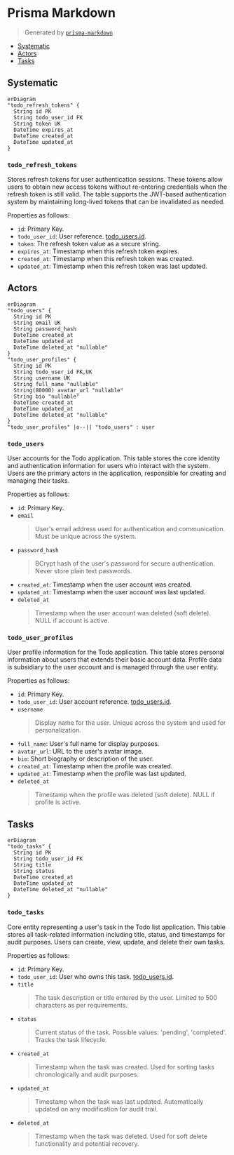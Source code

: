 # Prisma Markdown

> Generated by [`prisma-markdown`](https://github.com/samchon/prisma-markdown)

- [Systematic](#systematic)
- [Actors](#actors)
- [Tasks](#tasks)

## Systematic

```mermaid
erDiagram
"todo_refresh_tokens" {
  String id PK
  String todo_user_id FK
  String token UK
  DateTime expires_at
  DateTime created_at
  DateTime updated_at
}
```

### `todo_refresh_tokens`

Stores refresh tokens for user authentication sessions. These tokens
allow users to obtain new access tokens without re-entering credentials
when the refresh token is still valid. The table supports the JWT-based
authentication system by maintaining long-lived tokens that can be
invalidated as needed.

Properties as follows:

- `id`: Primary Key.
- `todo_user_id`: User reference. [todo_users.id](#todo_users).
- `token`: The refresh token value as a secure string.
- `expires_at`: Timestamp when this refresh token expires.
- `created_at`: Timestamp when this refresh token was created.
- `updated_at`: Timestamp when this refresh token was last updated.

## Actors

```mermaid
erDiagram
"todo_users" {
  String id PK
  String email UK
  String password_hash
  DateTime created_at
  DateTime updated_at
  DateTime deleted_at "nullable"
}
"todo_user_profiles" {
  String id PK
  String todo_user_id FK,UK
  String username UK
  String full_name "nullable"
  String(80000) avatar_url "nullable"
  String bio "nullable"
  DateTime created_at
  DateTime updated_at
  DateTime deleted_at "nullable"
}
"todo_user_profiles" |o--|| "todo_users" : user
```

### `todo_users`

User accounts for the Todo application. This table stores the core
identity and authentication information for users who interact with the
system. Users are the primary actors in the application, responsible for
creating and managing their tasks.

Properties as follows:

- `id`: Primary Key.
- `email`
  > User's email address used for authentication and communication. Must be
  > unique across the system.
- `password_hash`
  > BCrypt hash of the user's password for secure authentication. Never store
  > plain text passwords.
- `created_at`: Timestamp when the user account was created.
- `updated_at`: Timestamp when the user account was last updated.
- `deleted_at`
  > Timestamp when the user account was deleted (soft delete). NULL if
  > account is active.

### `todo_user_profiles`

User profile information for the Todo application. This table stores
personal information about users that extends their basic account data.
Profile data is subsidiary to the user account and is managed through the
user entity.

Properties as follows:

- `id`: Primary Key.
- `todo_user_id`: User account reference. [todo_users.id](#todo_users).
- `username`
  > Display name for the user. Unique across the system and used for
  > personalization.
- `full_name`: User's full name for display purposes.
- `avatar_url`: URL to the user's avatar image.
- `bio`: Short biography or description of the user.
- `created_at`: Timestamp when the profile was created.
- `updated_at`: Timestamp when the profile was last updated.
- `deleted_at`
  > Timestamp when the profile was deleted (soft delete). NULL if profile is
  > active.

## Tasks

```mermaid
erDiagram
"todo_tasks" {
  String id PK
  String todo_user_id FK
  String title
  String status
  DateTime created_at
  DateTime updated_at
  DateTime deleted_at "nullable"
}
```

### `todo_tasks`

Core entity representing a user's task in the Todo list application. This
table stores all task-related information including title, status, and
timestamps for audit purposes. Users can create, view, update, and delete
their own tasks.

Properties as follows:

- `id`: Primary Key.
- `todo_user_id`: User who owns this task. [todo_users.id](#todo_users).
- `title`
  > The task description or title entered by the user. Limited to 500
  > characters as per requirements.
- `status`
  > Current status of the task. Possible values: 'pending', 'completed'.
  > Tracks the task lifecycle.
- `created_at`
  > Timestamp when the task was created. Used for sorting tasks
  > chronologically and audit purposes.
- `updated_at`
  > Timestamp when the task was last updated. Automatically updated on any
  > modification for audit trail.
- `deleted_at`
  > Timestamp when the task was deleted. Used for soft delete functionality
  > and potential recovery.
